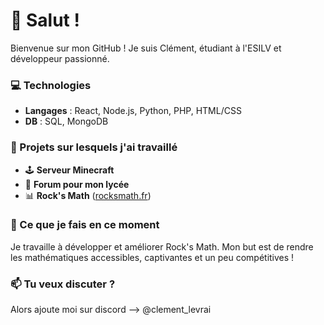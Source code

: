 # 👋 Salut !

Bienvenue sur mon GitHub ! Je suis Clément, étudiant à l'ESILV et développeur passionné.

### 💻 Technologies

- **Langages** : React, Node.js, Python, PHP, HTML/CSS
- **DB** : SQL, MongoDB

### 🌱 Projets sur lesquels j'ai travaillé

- 🕹️ **Serveur Minecraft**
- 📝 **Forum pour mon lycée**
- 📊 **Rock's Math** ([rocksmath.fr](https://rocksmath.fr))

### 🤔 Ce que je fais en ce moment

Je travaille à développer et améliorer Rock's Math. Mon but est de rendre les mathématiques accessibles, captivantes et un peu compétitives !

### 📫 Tu veux discuter ?

Alors ajoute moi sur discord --> @clement_levrai
